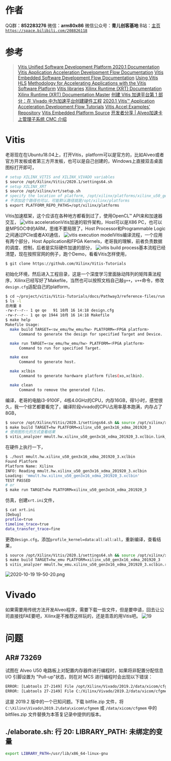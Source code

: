 ﻿# 作者
QQ群：**852283276**
微信：**arm80x86**
微信公众号：**青儿创客基地**
B站：[主页 `https://space.bilibili.com/208826118`](https://space.bilibili.com/208826118)

# 参考
> [Vitis Unified Software Development Platform 2020.1 Documentation](https://www.xilinx.com/html_docs/xilinx2020_1/vitis_doc/index.html)
> [Vitis Application Acceleration Development Flow Documentation](https://www.xilinx.com/html_docs/xilinx2020_1/vitis_doc/kme1569523964461.html)
> [Vitis Embedded Software Development Flow Documentation](https://www.xilinx.com/html_docs/xilinx2020_1/vitis_doc/hly1569525384514.html)
> [Using Vitis HLS](https://www.xilinx.com/html_docs/xilinx2020_1/vitis_doc/irn1582730075765.html)
> [Methodology for Accelerating Applications with the Vitis Software Platform](https://www.xilinx.com/html_docs/xilinx2020_1/vitis_doc/methodologyacceleratingapplications.html#wgb1568690490380)
> [Vitis libraries](https://xilinx.github.io/Vitis_Libraries/)
> [Xilinx Runtime (XRT) Documentation](https://xilinx.github.io/XRT/)
> [Xilinx Runtime (XRT) Documentation Master](https://xilinx.github.io/XRT/master/html/index.html)
> [创建 Vitis 加速平台第 1 部分：在 Vivado 中为加速平台创建硬件工程](https://forums.xilinx.com/t5/Xilinx-%E4%BA%A7%E5%93%81%E8%AE%BE%E8%AE%A1%E4%B8%8E%E5%8A%9F%E8%83%BD%E8%B0%83%E8%AF%95%E6%8A%80%E5%B7%A7/%E5%88%9B%E5%BB%BA-Vitis-%E5%8A%A0%E9%80%9F%E5%B9%B3%E5%8F%B0%E7%AC%AC-1-%E9%83%A8%E5%88%86-%E5%9C%A8-Vivado-%E4%B8%AD%E4%B8%BA%E5%8A%A0%E9%80%9F%E5%B9%B3%E5%8F%B0%E5%88%9B%E5%BB%BA%E7%A1%AC%E4%BB%B6%E5%B7%A5%E7%A8%8B/ba-p/1147504)
> [2020.1 Vitis™ Application Acceleration Development Flow Tutorials](https://github.com/Xilinx/Vitis-Tutorials)
> [Vitis Accel Examples' Repository](https://github.com/Xilinx/Vitis_Accel_Examples)
> [Vitis Embedded Platform Source](https://github.com/Xilinx/Vitis_Embedded_Platform_Source)
> [开发者分享 | Alveo加速卡上管理子系统 CMC 介绍](https://mp.weixin.qq.com/s/cNzFy_kRvvsnKO5_c4XGtg)

# Vitis
老哥现在在Ubuntu18.04上，打开Vitis，platform可以是官方的，比如Alveo或者官方开发板或者第三方开发板，也可以是自己创建的，Windows上直接双击桌面图标打开即可，
```bash
# setup XILINX_VITIS and XILINX_VIVADO variables
$ source /opt/Xilinx/Vitis/2020.1/settings64.sh
# setup XILINX_XRT
$ source /opt/xilinx/xrt/setup.sh
# specify the location of platform, /opt/xilinx/platforms/xilinx_u50_gen3x16_xdma_201920_3
# 不添加这个路径也可以，可能默认路径就是/opt/xilinx/platforms
$ export PLATFORM_REPO_PATHS=/opt/xilinx/platforms
```
Vitis加速框架，这个应该在各种地方都看到过了，使用OpenCL™ API来和加速器交互，
![vitis acceleration](https://img-blog.csdnimg.cn/20201014203420731.png?x-oss-process=image/watermark,type_ZmFuZ3poZW5naGVpdGk,shadow_10,text_aHR0cHM6Ly9ibG9nLmNzZG4ubmV0L1podV9aaHVfMjAwOQ==,size_16,color_FFFFFF,t_70#pic_center)Vitis加速的软件架构，Host可以是X86 PC，也可以是MPSOC中的ARM，思维不要局限了，Host Processor和Programmable Logic之间通过PCIe或者AXI通信，
![vitis execution model](https://img-blog.csdnimg.cn/20201014220253392.png?x-oss-process=image/watermark,type_ZmFuZ3poZW5naGVpdGk,shadow_10,text_aHR0cHM6Ly9ibG9nLmNzZG4ubmV0L1podV9aaHVfMjAwOQ==,size_16,color_FFFFFF,t_70#pic_center)Vitis编译流程，一个应用有两个部分，Host Application和FPGA Kernels，老哥我的理解，前者负责数据的调度、控制，后者是实际硬件加速的部分，
![vitis build process](https://img-blog.csdnimg.cn/20201014221210426.png?x-oss-process=image/watermark,type_ZmFuZ3poZW5naGVpdGk,shadow_10,text_aHR0cHM6Ly9ibG9nLmNzZG4ubmV0L1podV9aaHVfMjAwOQ==,size_16,color_FFFFFF,t_70#pic_center)基本流程已经清楚，现在按照官网的例子，跑个Demo，看看Vitis怎样使用，
```bash
$ git clone https://github.com/Xilinx/Vitis-Tutorials
```
初始化环境，然后进入工程目录，这是一个深度学习里面脉动阵列的矩阵乘法程序，Xilinx已经写好了Makefile，当然也可以按照文档自己敲`g++`，`v++`命令，修改`design.cfg`适配自己的platform，
```bash
$ cd ~/project/vitis/Vitis-Tutorials/docs/Pathway3/reference-files/run
$ ls -l
总用量 8
-rw-r--r-- 1 qe qe   91 10月 16 14:18 design.cfg
-rw-r--r-- 1 qe qe 1944 10月 16 14:18 Makefile
$ make help
Makefile Usage:
  make build TARGET=<sw_emu/hw_emu/hw> PLATFORM=<FPGA platform>
      Command to generate the design for specified Target and Device.

  make run TARGET=<sw_emu/hw_emu/hw> PLATFORM=<FPGA platform>
      Command to run for specified Target.

  make exe 
      Command to generate host.

  make xclbin 
      Command to generate hardware platform files(xo,xclbin).

  make clean 
      Command to remove the generated files.
```
编译，老哥的电脑i3-9100F，4核4.0GHz的CPU，内存16GB，得1小时，感觉很久，我一个综艺都要看完了，编译阶段vivado的CPU占用率基本跑满，内存占了8GB，
```bash
$ source /opt/Xilinx/Vitis/2020.1/settings64.sh && source /opt/xilinx/xrt/setup.sh && export LIBRARY_PATH=/usr/lib/x86_64-linux-gnu
$ make build TARGET=hw PLATFORM=xilinx_u50_gen3x16_xdma_201920_3
# 使用图形化的方式查看结果
$ vitis_analyzer mmult.hw.xilinx_u50_gen3x16_xdma_201920_3.xclbin.link_summary
```
在硬件上执行一下，
```bash
$ ./host mmult.hw.xilinx_u50_gen3x16_xdma_201920_3.xclbin
Found Platform
Platform Name: Xilinx
INFO: Reading mmult.hw.xilinx_u50_gen3x16_xdma_201920_3.xclbin
Loading: 'mmult.hw.xilinx_u50_gen3x16_xdma_201920_3.xclbin'
TEST PASSED 
# or
$ make run TARGET=hw PLATFORM=xilinx_u50_gen3x16_xdma_201920_3
```
仿真，创建`xrt.ini`文件，
```bash
$ cat xrt.ini 
[Debug]
profile=true
timeline_trace=true
data_transfer_trace=fine
```
更改`design.cfg`，添加`profile_kernel=data:all:all:all`，重新编译，查看结果，
```bash
$ source /opt/Xilinx/Vitis/2020.1/settings64.sh && source /opt/xilinx/xrt/setup.sh && export LIBRARY_PATH=/usr/lib/x86_64-linux-gnu
$ make build TARGET=hw_emu PLATFORM=xilinx_u50_gen3x16_xdma_201920_3
$ vitis_analyzer mmult.hw_emu.xilinx_u50_gen3x16_xdma_201920_3.xclbin.run_summary
```
![2020-10-19 19-50-20.png](https://img-blog.csdnimg.cn/20201019195100670.png?x-oss-process=image/watermark,type_ZmFuZ3poZW5naGVpdGk,shadow_10,text_aHR0cHM6Ly9ibG9nLmNzZG4ubmV0L1podV9aaHVfMjAwOQ==,size_16,color_FFFFFF,t_70#pic_center)
# Vivado
如果需要用传统方法开发Alveo程序，需要下载一些文件，但是要申请，回去让公司直接找FAE要吧，Xilinx是不推荐这样玩的，还是乖乖的用Vitis吧。
![19](https://img-blog.csdnimg.cn/20201008152402765.PNG#pic_center)
# 问题
## AR# 73269
试图在 Alveo U50 电路板上对配置内存器件进行编程时，如果将非配置分配信息 I/O 引脚设置为 "Pull-up"状态，则在对 MCS 进行编程时会出现以下错误：
```bash
ERROR: [Labtools 27-2149] File /opt/Xilinx/Vivado/2019.2/data/xicom/cfgmem/bitfile/spi_xcu50_pullup.bit not found.Check file name and file permissions.
ERROR: [Labtools 27-2149] File C:/Xilinx/Vivado/2019.2/data/xicom/cfgmem/bitfile/spi_xcu50_pullup.bit not found.Check file name and file permissions.
```
这是 2019.2 版中的一个已知问题。下载 bitfile.zip 文件，将 `C:\Xilinx\Vivado\2019.2\data\xicom\cfgmem` 或 `/data/xicom/cfgmem` 中的 bitfiles.zip 文件替换为本答复记录中提供的版本。

## ./elaborate.sh: 行 20: LIBRARY_PATH: 未绑定的变量
```bash
export LIBRARY_PATH=/usr/lib/x86_64-linux-gnu
```

